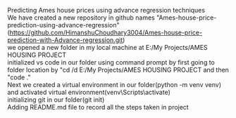 Predicting Ames house prices using advance regression techniques<br>
We have created a new repository in github names "Ames-house-price-prediction-using-advance-regression"(https://github.com/HimanshuChoudhary3004/Ames-house-price-prediction-with-Advance-regression.git)<br>
we opened a new folder in my local machine at E:/My Projects/AMES HOUSING PROJECT<br>
initialized vs code in our folder using command prompt by first going to folder location by "cd /d E:/My Projects/AMES HOUSING PROJECT and then "code ."<br>
Next we created a virtual environment in our folder(python -m venv venv) and activated virtual environment(venv\Scripts\activate)<br>
initializing git in our folder(git init)<br>
Adding README.md file to record all the steps taken in project<br>